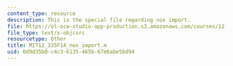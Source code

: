 ```yaml
---
content_type: resource
description: This is the special file regarding nox import.
file: https://ol-ocw-studio-app-production.s3.amazonaws.com/courses/12-335-experimental-atmospheric-chemistry-fall-2014/0d9d35b0c4c36135465b67e6abe5bd94_MIT12_335F14_nox_import.m
file_type: text/x-objcsrc
resourcetype: Other
title: MIT12_335F14_nox_import.m
uid: 0d9d35b0-c4c3-6135-465b-67e6abe5bd94
---
```

